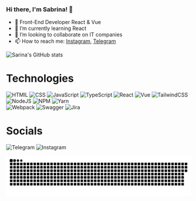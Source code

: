 ### Hi there, I'm Sabrina! 👋
- 🔭 Front-End Developer React & Vue
- 🌱 I’m currently learning React
- 👯 I’m looking to collaborate on IT companies
- 📫 How to reach me: [Instagram](https://www.instagram.com/ssabrinadev/), [Telegram](https://t.me/iamsabrinaa)

![Sarina's GitHub stats](https://github-readme-stats.vercel.app/api?username=SabrinaOnly&show_icons=true&theme=slateorange)

# Technologies

![HTMlL](https://img.shields.io/badge/HTML5-E34F26?style=for-the-badge&logo=html5&logoColor=white)
![CSS](https://img.shields.io/badge/CSS3-1572B6?style=for-the-badge&logo=css3&logoColor=white)
![JavaScript](https://img.shields.io/badge/JavaScript-323330?style=for-the-badge&logo=javascript&logoColor=F7DF1E)
![TypeScript](https://img.shields.io/badge/TypeScript-007ACC?style=for-the-badge&logo=typescript&logoColor=white)
![React](https://img.shields.io/badge/React-20232A?style=for-the-badge&logo=react&logoColor=61DAFB)
![Vue](https://img.shields.io/badge/Vue.js-35495E?style=for-the-badge&logo=vue.js&logoColor=4FC08D)
![TailwindCSS](https://img.shields.io/badge/tailwindcss-%2338B2AC.svg?style=for-the-badge&logo=tailwind-css&logoColor=white) 
![NodeJS](https://img.shields.io/badge/node.js-6DA55F?style=for-the-badge&logo=node.js&logoColor=white)
![NPM](https://img.shields.io/badge/NPM-%23000000.svg?style=for-the-badge&logo=npm&logoColor=white)
![Yarn](https://img.shields.io/badge/yarn-%232C8EBB.svg?style=for-the-badge&logo=yarn&logoColor=white)  
![Webpack](https://img.shields.io/badge/webpack-%238DD6F9.svg?style=for-the-badge&logo=webpack&logoColor=black) 
![Swagger](https://img.shields.io/badge/-Swagger-%23Clojure?style=for-the-badge&logo=swagger&logoColor=white)
![Jira](https://img.shields.io/badge/jira-%230A0FFF.svg?style=for-the-badge&logo=jira&logoColor=white) 

# Socials
![Telegram](https://img.shields.io/badge/iamsabrinaa-26A5E4?style=for-the-badge&logo=telegram&logoColor=white) 
![Instagram](https://img.shields.io/badge/ssabrinadev-E4405F?style=for-the-badge&logo=instagram&logoColor=white) 



<p align="center">
 <img width="600" src="assets/github-snake.svg" alt="snake"/>
</p>

